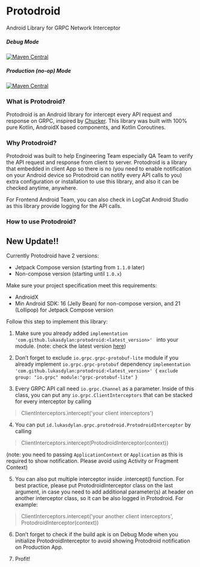 # Protodroid

Android Library for GRPC Network Interceptor

<h5>Debug Mode</h5>

[![Maven Central](https://maven-badges.herokuapp.com/maven-central/io.github.lukasdylan/protodroid/badge.svg)](https://maven-badges.herokuapp.com/maven-central/io.github.lukasdylan/protodroid)

<h5>Production (no-op) Mode</h5>

[![Maven Central](https://maven-badges.herokuapp.com/maven-central/io.github.lukasdylan/protodroid-no-op/badge.svg)](https://maven-badges.herokuapp.com/maven-central/io.github.lukasdylan/protodroid-no-op)

<h3>What is Protodroid?</h3>

Protodroid is an Android library for intercept every API request and response on GRPC, inspired by [Chucker](https://github.com/ChuckerTeam/chucker). This library was built with 100% pure Kotlin, AndroidX based components, and Kotlin Coroutines. 

<h3>Why Protodroid?</h3>

Protodroid was built to help Engineering Team especially QA Team to verify the API request and response from client to server. Protodroid is a library that embedded in client App so there is no (you need to enable notification on your Android device so Protodroid can notify every API calls to you) extra configuration or installation to use this library, and also it can be checked anytime, anywhere.

For Frontend Android Team, you can also check in LogCat Android Studio as this library provide logging for the API calls. 

<h3>How to use Protodroid?</h3>
<h2>New Update!!</h4>

Currently Protodroid have 2 versions:
- Jetpack Compose version (starting from `1.1.0` later)
- Non-compose version (starting until `1.0.x`)

Make sure your project specification meet this requirements:
- AndroidX
- Min Android SDK: 16 (Jelly Bean) for non-compose version, and 21 (Lollipop) for Jetpack Compose version

Follow this step to implement this library:
1. Make sure you already added 
`implementation 'com.github.lukasdylan:protodroid:<latest_version>' `
into your module. (note: check the latest version [here](https://search.maven.org/artifact/io.github.lukasdylan/protodroid))

2. Don’t forget to exclude `io.grpc.grpc-protobuf-lite` module if you already implement `io.grpc.grpc-protobuf` dependency 
   `implementation 'com.github.lukasdylan:protodroid:<latest_version>' {`
       `exclude group: "io.grpc" module:"grpc-protobuf-lite"`
   `}`

3. Every GRPC API call need `io.grpc.Channel` as a parameter. Inside of this class, you can put any `io.grpc.ClientInterceptors` that can be stacked for every interceptor by calling 
> ClientInterceptors.intercept('your client interceptors')

4. You can put `id.lukasdylan.grpc.protodroid.ProtodroidInterceptor` by calling
> ClientInterceptors.intercept(ProtodroidInterceptor(context))

  (note: you need to passing `ApplicationContext` or `Application` as this is required to show notification. Please avoid using Activity or Fragment Context)

5. You can also put multiple interceptor inside .intercept() function. For best practice, please put ProtodroidInterceptor class on the last argument, in case you need to add additional parameter(s) at header on another interceptor class, so it can be also logged in Protodroid. 
For example: 
> ClientInterceptors.intercept('your another client interceptors', ProtodroidInterceptor(context))

6. Don’t forget to check if the build apk is on Debug Mode when you initialize ProtodroidInterceptor to avoid showing Protodroid notification on Production App. 

7. Profit!
